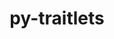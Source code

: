 ---
title: "py-traitlets"
layout: cache
categories: [package, v0.18.0]
meta: {"versions": ["5.1.1"], "compilers": ["gcc@=7.5.0"], "oss": ["ubuntu18.04"], "platforms": ["linux"], "targets": ["x86_64"], "stacks": ["data-vis-sdk", "e4s", "root"], "num_specs": 3, "num_specs_by_stack": {"root": 3, "data-vis-sdk": 1, "e4s": 2}}
spec_details: [{"hash": "5fkrvavak2b5xrj6m5m7cwklk2khakvm", "compiler": "gcc@=7.5.0", "versions": ["5.1.1"], "os": "ubuntu18.04", "platform": "linux", "target": "x86_64", "variants": [], "stacks": ["root", "data-vis-sdk"], "size": "-", "tarball": "https://binaries.spack.io/v0.18.0/build_cache/linux-ubuntu18.04-x86_64/gcc-7.5.0/py-traitlets-5.1.1/linux-ubuntu18.04-x86_64-gcc-7.5.0-py-traitlets-5.1.1-5fkrvavak2b5xrj6m5m7cwklk2khakvm.spack"}, {"hash": "cfix5asmoflfhgvmqmqzhbxmvmv7d4h7", "compiler": "gcc@=7.5.0", "versions": ["5.1.1"], "os": "ubuntu18.04", "platform": "linux", "target": "x86_64", "variants": [], "stacks": ["e4s", "root"], "size": "-", "tarball": "https://binaries.spack.io/v0.18.0/build_cache/linux-ubuntu18.04-x86_64/gcc-7.5.0/py-traitlets-5.1.1/linux-ubuntu18.04-x86_64-gcc-7.5.0-py-traitlets-5.1.1-cfix5asmoflfhgvmqmqzhbxmvmv7d4h7.spack"}, {"hash": "nq2b2i2chrj3ibnnxg7vidcverwpmqil", "compiler": "gcc@=7.5.0", "versions": ["5.1.1"], "os": "ubuntu18.04", "platform": "linux", "target": "x86_64", "variants": [], "stacks": ["e4s", "root"], "size": "-", "tarball": "https://binaries.spack.io/v0.18.0/build_cache/linux-ubuntu18.04-x86_64/gcc-7.5.0/py-traitlets-5.1.1/linux-ubuntu18.04-x86_64-gcc-7.5.0-py-traitlets-5.1.1-nq2b2i2chrj3ibnnxg7vidcverwpmqil.spack"}]
---